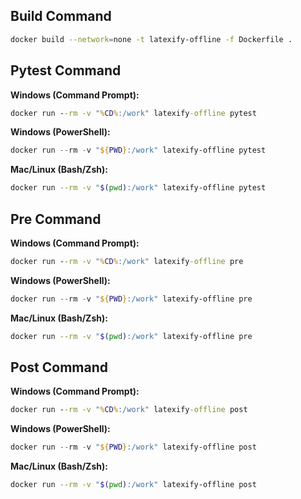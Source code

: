 
## **Build Command**
```bash
docker build --network=none -t latexify-offline -f Dockerfile .
```

## **Pytest Command**

**Windows (Command Prompt):**
```cmd
docker run --rm -v "%CD%:/work" latexify-offline pytest
```

**Windows (PowerShell):**
```powershell
docker run --rm -v "${PWD}:/work" latexify-offline pytest
```

**Mac/Linux (Bash/Zsh):**
```bash
docker run --rm -v "$(pwd):/work" latexify-offline pytest
```

## **Pre Command**

**Windows (Command Prompt):**
```cmd
docker run --rm -v "%CD%:/work" latexify-offline pre
```

**Windows (PowerShell):**
```powershell
docker run --rm -v "${PWD}:/work" latexify-offline pre
```

**Mac/Linux (Bash/Zsh):**
```bash
docker run --rm -v "$(pwd):/work" latexify-offline pre
```

## **Post Command**

**Windows (Command Prompt):**
```cmd
docker run --rm -v "%CD%:/work" latexify-offline post
```

**Windows (PowerShell):**
```powershell
docker run --rm -v "${PWD}:/work" latexify-offline post
```

**Mac/Linux (Bash/Zsh):**
```bash
docker run --rm -v "$(pwd):/work" latexify-offline post
```
